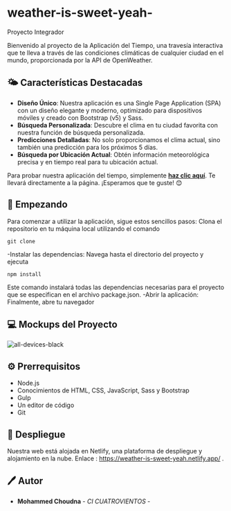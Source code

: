 # weather-is-sweet-yeah-
Proyecto Integrador


Bienvenido al proyecto de la Aplicación del Tiempo, una travesía interactiva que te lleva a través de las condiciones climáticas de cualquier ciudad en el mundo, proporcionada por la API de OpenWeather.

## 🌤️ Características Destacadas
- **Diseño Único**: Nuestra aplicación es una Single Page Application (SPA) con un diseño elegante y moderno, optimizado para dispositivos móviles y creado con Bootstrap (v5) y Sass.
- **Búsqueda Personalizada**: Descubre el clima en tu ciudad favorita con nuestra función de búsqueda personalizada.
- **Predicciones Detalladas**: No solo proporcionamos el clima actual, sino también una predicción para los próximos 5 días.
- **Búsqueda por Ubicación Actual**: Obtén información meteorológica precisa y en tiempo real para tu ubicación actual.


Para probar nuestra aplicación del tiempo, simplemente [**haz clic aquí**](https://weather-is-sweet-yeah.netlify.app/). Te llevará directamente a la página. ¡Esperamos que te guste! 😊

## 🚀 Empezando

Para comenzar a utilizar la aplicación, sigue estos sencillos pasos:
Clona el repositorio en tu máquina local utilizando el comando
          
    git clone 

-Instalar las dependencias: Navega hasta el directorio del proyecto y ejecuta 

    npm install
Este comando instalará todas las dependencias necesarias para el proyecto que se especifican en el archivo package.json.
-Abrir la aplicación: Finalmente, abre tu navegador 
          
## 💻 Mockups del Proyecto

![all-devices-black](https://github.com/MohammedChoudna0/weather-is-sweet-yeah-/assets/117014262/b7c7b583-fce0-445d-8324-1383558e8bb4)


## ⚙️ Prerrequisitos
- Node.js
- Conocimientos de HTML, CSS, JavaScript, Sass y Bootstrap
- Gulp
- Un editor de código
- Git


## 🚀 Despliegue 

Nuestra  web está alojada en Netlify, una plataforma de despliegue y alojamiento en la nube. Enlace : https://weather-is-sweet-yeah.netlify.app/ .


## 🖊️ Autor

  - **Mohammed Choudna** - *CI CUATROVIENTOS* -
    

